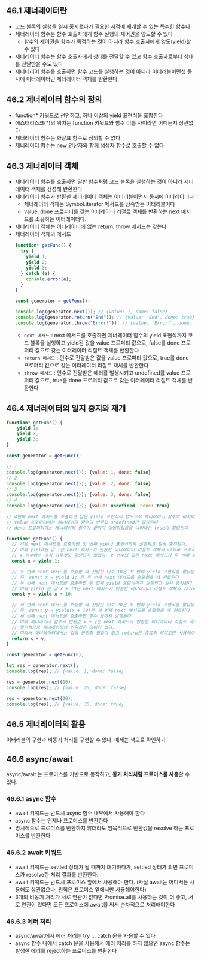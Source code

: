 ## 46.1 제너레이터란

- 코드 블록의 실행을 일시 중지했다가 필요한 시점에 재개할 수 있는 특수한 함수다
- 제너레이터 함수는 함수 호출자에게 함수 실행의 제어권을 양도할 수 있다
  - 함수의 제어권을 함수가 독점하는 것이 아니라 함수 호출자에게 양도(yield)할 수 있다
- 제너레이터 함수는 함수 호출자에게 상태를 전달할 수 있고 함수 호출자로부터 상태를 전달받을 수도 있다
- 제너테리어 함수를 호출하면 함수 코드를 실행하는 것이 아니라 이터러블이면섯 동시에 이터레이터인 제너레이터 객체를 반환한다.

## 46.2 제너레이터 함수의 정의

- function\* 키워드로 선언하고, 하나 이상의 yield 표현식을 포함한다
- 에스터리스크(\*)의 위치는 function 키워드와 함수 이름 사이라면 어디든지 상관없다
- 제너레이터 함수는 화살표 함수로 정의할 수 없다
- 제너레이터 함수는 new 연산자와 함께 생성자 함수로 호출할 수 없다

## 46.3 제너레이터 객체

- 제너레이터 함수를 호출하면 일반 함수처럼 코드 블록을 실행하는 것이 아니라 제너레이터 객체를 생성해 반환한다
- 제너레이터 함수가 반환한 제너레이터 객체는 이터러블이면서 동시에 이터레이터다
  - 제너레이터 객체는 Symbol.iterator 메서드를 상속받는 이터러블이다
  - value, done 프로퍼티를 갖는 이터레이터 리절트 객체를 반환하는 next 메서드를 소유하는 이터레이터다.
- 제너레이터 객체는 이터레이터에 없는 return, throw 메서드는 갖는다
- 제너레이터 객체의 메서드
  ```jsx
  function* getFunc() {
    try {
      yield 1;
      yield 2;
      yield 3;
    } catch (e) {
      console.error(e);
    }
  }

  const generator = getFunc();

  console.log(generator.next()); // {value: 1, done: false}
  console.log(generator.return("End")); // {value: 'End', done: true}
  console.log(generator.throw("Error!")); // {value: 'Error!', done: true}
  ```
  - `next 메서드` : next 메서드를 호출하면 제너레이터 함수의 yield 표현식까지 코드 블록을 실행하고 yield된 값을 value 프로퍼티 값으로, false를 done 프로퍼티 값으로 갖는 이터레이터 리절트 객체를 반환한다
  - `return 메서드` : 인수로 전달받은 값을 value 프로퍼티 값으로, true를 done 프로퍼티 값으로 갖는 이터레이터 리절트 객체를 반환한다
  - `throw 메서드` : 인수로 전달받은 에러를 발생시키고 undefined를 value 프로퍼티 값으로, true를 done 프로퍼티 값으로 갖는 이터레이터 리절트 객체를 반환한다

## 46.4 제너레이터의 일지 중지와 재개

```jsx
function* getFunc() {
	yield 1;
	yield 2;
	yield 3;
}

const generator = getFunc();

// 1
console.log(generator.next()); {value: 1, done: false}
// 2
console.log(generator.next()); {value: 2, done: false}
// 3
console.log(generator.next()); {value: 3, done: false}
// 4
console.log(generator.next()); {value: undefined. done: true}

// 4번째 next 메서드를 호출하면 남은 yield 표현식이 없으므로 제너레이터 함수의 마지막까지 실행한다
// value 프로퍼티에는 제너레이터 함수의 반환값 undefined가 할당된다
// done 프로퍼티에는 제너레이터 함수가 끝까지 실행되었음을 나타내는 true가 할당된다
```

```jsx
function* getFunc() {
  // 처음 next 메서드를 호출하면 첫 번째 yield 표현식까지 실행되고 일시 중지된다.
  // 이때 yield된 값 1은 next 메서드가 반환한 이터레이터 리절트 객체의 value 프로퍼티에 할당된다
  // x 변수에는 아직 아무것도 할당되지 않았다. x 변수의 값은 next 메서드가 두 번째 호출될 때 결정된다
  const x = yield 1;

  // 두 번째 next 메서드를 호출할 때 전달한 인수 10은 첫 번째 yield 표현식을 할당받는 x 변수에 할당된다.
  // 즉, const x = yield 1; 은 두 번째 next 메서드를 호출했을 때 완료된다
  // 두 번째 next 메서드를 호출하면 두 번째 yield 표현식까지 실행되고 일시 중지된다.
  // 이때 yield 된 값 x + 10은 next 메서드가 반환한 이터레이터 리절트 객체의 value 프로퍼티에 할당된다.
  const y = yield x + 10;

  // 세 번째 next 메서드를 호출할 때 전달한 인수 20은 두 번째 yield 표현식을 할당받는 y 변수에 할당된다
  // 즉, const y = yield(x + 10)은 세 번째 next 메서드를 호출했을 때 완료된다
  // 세 번째 next 메서드를 호출하면 함수 끝까지 실행된다
  // 이때 제너레이터 함수의 반환값 x + y는 next 메서드가 반환한 이터레이터 리절트 객체의 value 프로퍼티에 할당된다.
  // 일반적으로 제너레이터의 반환값은 의미가 없다.
  // 따라서 제너레이터에서는 값을 반환할 필요가 없고 return은 종료의 의미로만 사용해야 한다
  return x + y;
}

const generator = getFunc(0);

let res = generator.next();
console.log(res); // {value: 1, done: false}

res = generator.next(10);
console.log(res); // {value: 20, done: false}

res = genertore.next(20);
console.log(res); // {value: 30, done: true}
```

## 46.5 제너레이터의 활용

이터러블의 구현과 비동기 처리를 구현할 수 있다. 예제는 책으로 확인하기

## 46.6 async/await

async/await 는 프로미스를 기반으로 동작하고, **동기 처리처럼 프로미스를 사용**할 수 있다.

### 46.6.1 async 함수

- await 키워드는 반드시 async 함수 내부에서 사용해야 한다
- async 함수는 언제나 프로미스를 반환한다
- 명시적으로 프로미스를 반환하지 않더라도 암묵적으로 반환값을 resolve 하는 프로미스를 반환한다

### 46.6.2 await 키워드

- await 키워드는 settled 상태가 될 때까지 대기하다가, settled 상태가 되면 프로미스가 resolve한 처리 결과를 반환한다.
- await 키워드는 반드시 프로미스 앞에서 사용해야 한다. (사실 await는 어디서든 사용해도 상관없으나, 원칙은 프로미스 앞에서만 사용해야한다)
- 3개의 비동기 처리가 서로 연관이 없다면 Promise.all를 사용하는 것이 더 좋고, 서로 연관이 있다면 모든 프로미스에 await를 써서 순차적으로 처리해야한다

### 46.6.3 에러 처리

- async/await에서 에러 처리는 try … catch 문을 사용할 수 있다
- async 함수 내에서 catch 문을 사용해서 에러 처리를 하지 않으면 async 함수는 발생한 에러를 reject하는 프로미스를 반환한다
